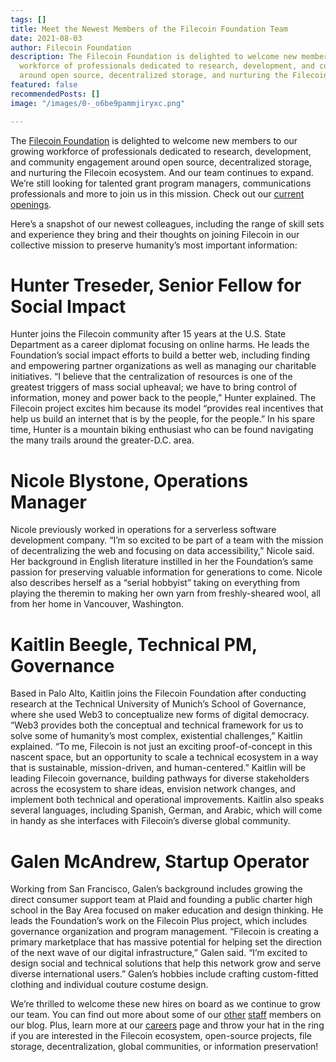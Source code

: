 ```yaml
---
tags: []
title: Meet the Newest Members of the Filecoin Foundation Team
date: 2021-08-03
author: Filecoin Foundation
description: The Filecoin Foundation is delighted to welcome new members to our growing
  workforce of professionals dedicated to research, development, and community engagement
  around open source, decentralized storage, and nurturing the Filecoin ecosystem.
featured: false
recommendedPosts: []
image: "/images/0-_o6be9pammjiryxc.png"

---
```

The [Filecoin Foundation](http://fil.org/) is delighted to welcome new members to our growing workforce of professionals dedicated to research, development, and community engagement around open source, decentralized storage, and nurturing the Filecoin ecosystem. And our team continues to expand. We’re still looking for talented grant program managers, communications professionals and more to join us in this mission. Check out our [current openings](https://jobs.lever.co/filecoin).

Here’s a snapshot of our newest colleagues, including the range of skill sets and experience they bring and their thoughts on joining Filecoin in our collective mission to preserve humanity’s most important information:

# **Hunter Treseder, Senior Fellow for Social Impact**

Hunter joins the Filecoin community after 15 years at the U.S. State Department as a career diplomat focusing on online harms. He leads the Foundation’s social impact efforts to build a better web, including finding and empowering partner organizations as well as managing our charitable initiatives. “I believe that the centralization of resources is one of the greatest triggers of mass social upheaval; we have to bring control of information, money and power back to the people,” Hunter explained. The Filecoin project excites him because its model “provides real incentives that help us build an internet that is by the people, for the people.” In his spare time, Hunter is a mountain biking enthusiast who can be found navigating the many trails around the greater-D.C. area.

# **Nicole Blystone, Operations Manager**

Nicole previously worked in operations for a serverless software development company. “I’m so excited to be part of a team with the mission of decentralizing the web and focusing on data accessibility,” Nicole said. Her background in English literature instilled in her the Foundation’s same passion for preserving valuable information for generations to come. Nicole also describes herself as a “serial hobbyist” taking on everything from playing the theremin to making her own yarn from freshly-sheared wool, all from her home in Vancouver, Washington.

# **Kaitlin Beegle, Technical PM, Governance**

Based in Palo Alto, Kaitlin joins the Filecoin Foundation after conducting research at the Technical University of Munich’s School of Governance, where she used Web3 to conceptualize new forms of digital democracy. “Web3 provides both the conceptual and technical framework for us to solve some of humanity’s most complex, existential challenges,” Kaitlin explained. “To me, Filecoin is not just an exciting proof-of-concept in this nascent space, but an opportunity to scale a technical ecosystem in a way that is sustainable, mission-driven, and human-centered.” Kaitlin will be leading Filecoin governance, building pathways for diverse stakeholders across the ecosystem to share ideas, envision network changes, and implement both technical and operational improvements. Kaitlin also speaks several languages, including Spanish, German, and Arabic, which will come in handy as she interfaces with Filecoin’s diverse global community.

# **Galen McAndrew, Startup Operator**

Working from San Francisco, Galen’s background includes growing the direct consumer support team at Plaid and founding a public charter high school in the Bay Area focused on maker education and design thinking. He leads the Foundation’s work on the Filecoin Plus project, which includes governance organization and program management. “Filecoin is creating a primary marketplace that has massive potential for helping set the direction of the next wave of our digital infrastructure,” Galen said. “I’m excited to design social and technical solutions that help this network grow and serve diverse international users.” Galen’s hobbies include crafting custom-fitted clothing and individual couture costume design.

We’re thrilled to welcome these new hires on board as we continue to grow our team. You can find out more about some of our [other](https://filecoinfoundation.medium.com/meet-filecoin-foundation-senior-fellow-danny-obrien-8350302f7d0) [staff](https://filecoinfoundation.medium.com/meet-filecoin-foundation-developer-advocate-sonia-john-146f85bad88b) members on our blog. Plus, learn more at our [careers](https://fil.org/careers/) page and throw your hat in the ring if you are interested in the Filecoin ecosystem, open-source projects, file storage, decentralization, global communities, or information preservation!